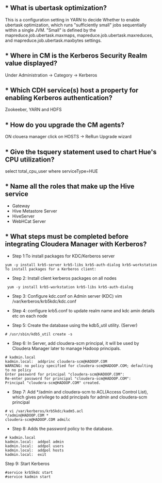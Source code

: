 ## * What is ubertask optimization?
This is a configuration setting in YARN to decide Whether to enable ubertask optimization, which runs "sufficiently small" jobs sequentially within a single JVM. "Small" is defined by the mapreduce.job.ubertask.maxmaps, mapreduce.job.ubertask.maxreduces, and mapreduce.job.ubertask.maxbytes settings.

## * Where in CM is the Kerberos Security Realm value displayed?
Under Administration -> Category -> Kerberos

## * Which CDH service(s) host a property for enabling Kerberos authentication?
Zookeeber, YARN and HDFS
## * How do you upgrade the CM agents?
ON clouera manager click on HOSTS -> ReRun Upgrade wizard
## * Give the tsquery statement used to chart Hue's CPU utilization?
select total_cpu_user where serviceType=HUE
## * Name all the roles that make up the Hive service
* Gateway
* Hive Metastore Server
* HiveServer
* WebHCat Server

## * What steps must be completed before integrating Cloudera Manager with Kerberos?

* Step 1:To install packages for KDC/Kerberos server
```
yum -y install krb5-server krb5-libs krb5-auth-dialog krb5-workstation
To install packages for a Kerberos client:
```
* Step 2: Install client kerberos packages on all nodes
```
 yum -y install krb5-workstation krb5-libs krb5-auth-dialog
 ```
* Step 3: Configure kdc.conf on Admin server (KDC)
vim /var/kerberos/krb5kdc/kdc.conf

* Step 4: configure krb5.conf to update realm name and kdc amin details etc on each node

* Step 5: Create the database using the kdb5_util utility. (Server)
```
# /usr/sbin/kdb5_util create -s
```
* Step 6: In Server, add cloudera-scm principal, it will be used by Cloudera Manager later to manage Hadoop principals.
```
# kadmin.local
kadmin.local:  addprinc cloudera-scm@HADOOP.COM
WARNING: no policy specified for cloudera-scm@HADOOP.COM; defaulting to no policy
Enter password for principal "cloudera-scm@HADOOP.COM":
Re-enter password for principal "cloudera-scm@HADOOP.COM":
Principal "cloudera-scm@HADOOP.COM" created.
```
* Step 7: Add */admin and cloudera-scm to ACL(Access Control List), which gives privilege to add principals for admin and cloudera-scm principal
```
# vi /var/kerberos/krb5kdc/kadm5.acl 
*/admin@HADOOP.COM *
cloudera-scm@HADOOP.COM admilc
```
* Step 8: Adds the password policy to the database.
```
# kadmin.local
kadmin.local:  addpol admin
kadmin.local:  addpol users
kadmin.local:  addpol hosts
kadmin.local:  exit
```
Step 9: Start Kerberos 
```
#service krb5kdc start
#service kadmin start
```
